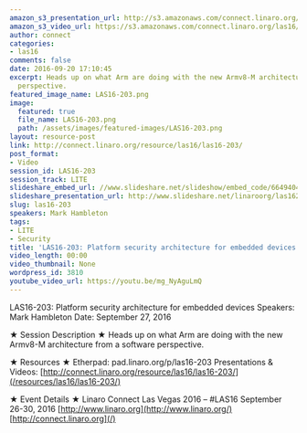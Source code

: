 ```yaml
---
amazon_s3_presentation_url: http://s3.amazonaws.com/connect.linaro.org/las16/Presentations/Tuesday/LAS16-203%20Platform%20security%20architecture%20for%20embedded%20devices%201.3.pptx
amazon_s3_video_url: https://s3.amazonaws.com/connect.linaro.org/las16/Videos/Tuesday/LAS16-203%20Platform%20security%20architecture%20for%20embedded%20devices.mp4
author: connect
categories:
- las16
comments: false
date: 2016-09-20 17:10:45
excerpt: Heads up on what Arm are doing with the new Armv8-M architecture from a software
  perspective.
featured_image_name: LAS16-203.png
image:
  featured: true
  file_name: LAS16-203.png
  path: /assets/images/featured-images/LAS16-203.png
layout: resource-post
link: http://connect.linaro.org/resource/las16/las16-203/
post_format:
- Video
session_id: LAS16-203
session_track: LITE
slideshare_embed_url: //www.slideshare.net/slideshow/embed_code/66494044
slideshare_presentation_url: http://www.slideshare.net/linaroorg/las16203-platform-security-architecture-for-embedded-devices
slug: las16-203
speakers: Mark Hambleton
tags:
- LITE
- Security
title: 'LAS16-203: Platform security architecture for embedded devices'
video_length: 00:00
video_thumbnail: None
wordpress_id: 3810
youtube_video_url: https://youtu.be/mg_NyAguLmQ
---
```


LAS16-203: Platform security architecture for embedded devices
Speakers: Mark Hambleton
Date: September 27, 2016

★ Session Description ★
Heads up on what Arm are doing with the new Armv8-M architecture from a software perspective.

★ Resources ★
Etherpad: pad.linaro.org/p/las16-203
Presentations & Videos: [http://connect.linaro.org/resource/las16/las16-203/](/resources/las16/las16-203/)

★ Event Details ★
Linaro Connect Las Vegas 2016 – #LAS16
September 26-30, 2016
[http://www.linaro.org](http://www.linaro.org/)
[http://connect.linaro.org](/)